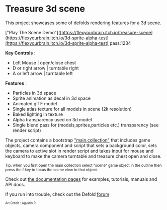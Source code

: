 # Treasure 3d scene

This project showcases some of defolds rendering features for a 3d scene.

["Play The Scene Demo"]([https://flexyourbrain.itch.io/treasure-scene](https://flexyourbrain.itch.io/3d-sprite-alpha-test](https://flexyourbrain.itch.io/3d-sprite-alpha-test)  pass:1234

 
**Key Controls** :

- Left Mouse | open/close chest
- D or right arrow | turntable right
- A or left arrow | turntable left

**Features** :

- Particles in 3d space
- Sprite animation as decal in 3d space
- Animated glTF model
- Single atlas texture for all models in scene (2k resolution)
- Baked lighting in texture
- Alpha transparency used on 3d model
- Single blend pass for (models,sprites,particles etc.) transparency (see render script)


The project contains a bootstrap ["main.collection"](defold://open?path=/main/main.collection) that includes game objects, camera component and script that sets a background color, sets the camera to active slot in render script and takes input for mouse and keyboard to make the camera turntable and treasure chest open and close. 

<sub>Tip: when you first open the main collection select "scene" game object in the outline then press the f key to focus the scene view to that object.</sub>

Check out [the documentation pages](https://defold.com/learn) for examples, tutorials, manuals and API docs.

If you run into trouble, check out the Defold [forum](https://forum.defold.com)



<sup><sub>Art Credit : Agustin R.</sub></sup>

